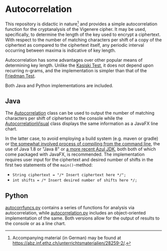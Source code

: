 # Autocorrelation

This repository is didactic in nature[^1] and provides a simple autocorrelation function for the cryptanalysis of the Vigenere cipher. It may be used, specifically, to determine the length of the key used to encrypt a ciphertext. With respect to the number of matching characters per shift of a copy of the ciphertext as compared to the ciphertext itself, any periodic interval occurring between maxima is indicative of key length.

Autocorrelation has some advantages over other popular means of determining key length. Unlike the [Kasiski Test](https://en.wikipedia.org/wiki/Kasiski_examination), it does not depend upon recurring n-grams, and the implementation is simpler than that of the [Friedman Test](https://en.wikipedia.org/wiki/Vigenère_cipher#Friedman_test).

Both Java and Python implementations are included.

## Java
The [Autocorrelation](https://github.com/sean-leichtle/Autocorrelation/blob/main/Autocorrelation.java) class can be used to output the number of matching characters per shift of ciphertext to the console while the [AutocorrelationVisual](https://github.com/sean-leichtle/Autocorrelation/blob/main/AutocorrelationVisual.java) class displays the same information as a JavaFX line chart.

In the latter case, to avoid employing a build system (e.g. maven or gradle) or [the somewhat involved process of compiling from the command line](https://inside.java/2023/11/14/package-javafx-native-exec/), the use of Java 1.8 or "Java 8" or [a more recent Azul JDK](https://www.azul.com/downloads/?package=jdk-fx#zulu), both both of which come packaged with JavaFX, is recommended. The implementation requires user input for the ciphertext and desired number of shifts in the first two statements of the `main()`-method:

- `String ciphertext = "/* Insert ciphertext here */";`
- `int shifts = /* Insert desired number of shifts here */;`

## Python
[autocorrfuncs.py](https://github.com/sean-leichtle/Autocorrelation/blob/main/autocorrfuncs.py) contains a series of functions for analysis via autocorrelation, while [autocorrelation.py](https://github.com/sean-leichtle/Autocorrelation/blob/main/autocorrelation.py) includes an object-oriented implementation of the same. Both versions allow for the output of results to the console or as a line chart.

[^1]: Accompanying material (in German) may be found at https://abz.inf.ethz.ch/unterrichtsmaterialien/28259-2/.